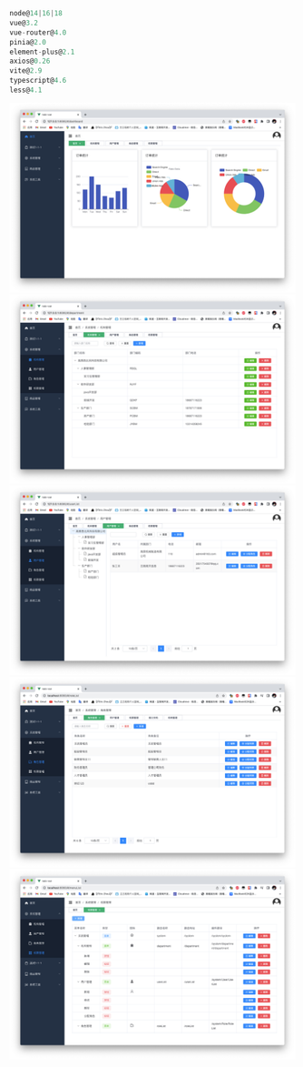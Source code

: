 ```javascript
node@14|16|18
vue@3.2  
vue-router@4.0 
pinia@2.0  
element-plus@2.1  
axios@0.26  
vite@2.9  
typescript@4.6  
less@4.1
```
![首页](./assets/index.jpg)
![部门管理](./assets/department.jpg)
![用户管理](./assets/user.jpg)
![角色管理](./assets/role.jpg)
![权限管理](./assets/permission.jpg)